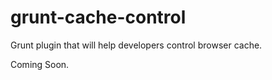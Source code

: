grunt-cache-control
===================

Grunt plugin that will help developers control browser cache.

Coming Soon.
